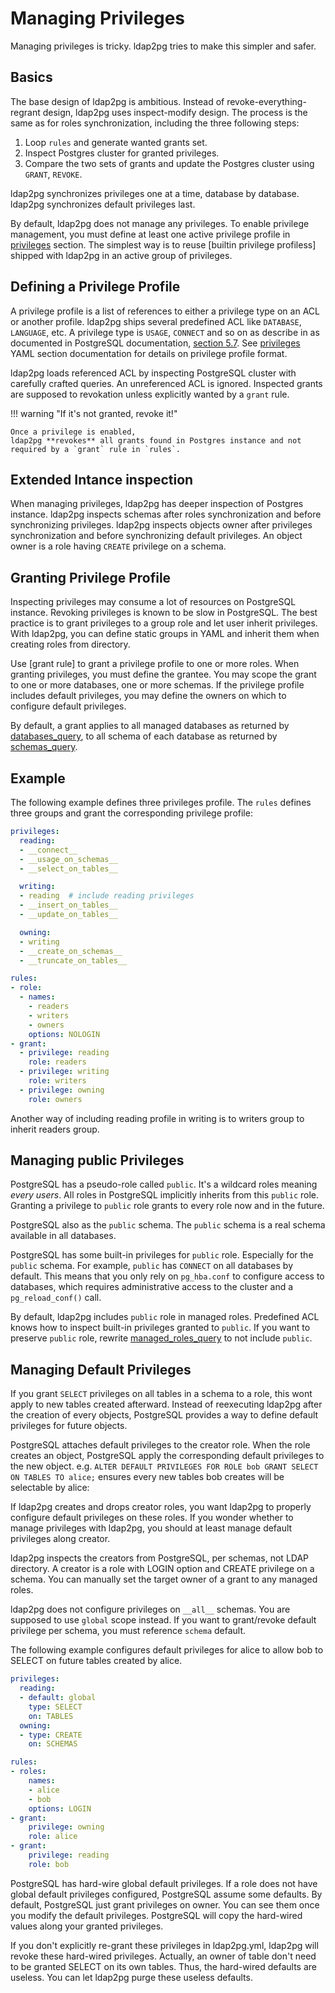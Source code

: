 <h1>Managing Privileges</h1>

Managing privileges is tricky.
ldap2pg tries to make this simpler and safer.


## Basics

The base design of ldap2pg is ambitious.
Instead of revoke-everything-regrant design,
ldap2pg uses inspect-modify design.
The process is the same as for roles synchronization, including the three following steps:

1. Loop `rules` and generate wanted grants set.
2. Inspect Postgres cluster for granted privileges.
3. Compare the two sets of grants and update the Postgres cluster using
   `GRANT`, `REVOKE`.

ldap2pg synchronizes privileges one at a time, database by database.
ldap2pg synchronizes default privileges last.

By default, ldap2pg does not manage any privileges.
To enable privilege management, you must define at least one active privilege profile in [privileges] section.
The simplest way is to reuse [builtin privilege profiless] shipped with ldap2pg in an active group of privileges.

[privileges]: config.md#privileges
[builtin privilege profiles]: builtins.md


## Defining a Privilege Profile

A privilege profile is a list of references to either a privilege type on an ACL or another profile.
ldap2pg ships several predefined ACL like `DATABASE`, `LANGUAGE`, etc.
A privilege type is `USAGE`, `CONNECT` and so on as describe in as documented in PostgreSQL documentation, [section 5.7].
See [privileges] YAML section documentation for details on privilege profile format.

[section 5.7]: https://www.postgresql.org/docs/current/ddl-priv.html
[privileges]: config.md#privileges

ldap2pg loads referenced ACL by inspecting PostgreSQL cluster with carefully crafted queries.
An unreferenced ACL is ignored.
Inspected grants are supposed to revokation unless explicitly wanted by a `grant` rule.

!!! warning "If it's not granted, revoke it!"

    Once a privilege is enabled,
    ldap2pg **revokes** all grants found in Postgres instance and not required by a `grant` rule in `rules`.


## Extended Intance inspection

When managing privileges, ldap2pg has deeper inspection of Postgres instance.
ldap2pg inspects schemas after roles synchronization and before synchronizing privileges.
ldap2pg inspects objects owner after privileges synchronization and before synchronizing default privileges.
An object owner is a role having `CREATE` privilege on a schema.


## Granting Privilege Profile

[grant rules]: config.md#rules-grant

Inspecting privileges may consume a lot of resources on PostgreSQL instance.
Revoking privileges is known to be slow in PostgreSQL.
The best practice is to grant privileges to a group role and let user inherit privileges.
With ldap2pg, you can define static groups in YAML and inherit them when creating roles from directory.

Use [grant rule] to grant a privilege profile to one or more roles.
When granting privileges, you must define the grantee.
You may scope the grant to one or more databases, one or more schemas.
If the privilege profile includes default privileges, you may define the owners on which to configure default privileges.

By default, a grant applies to all managed databases as returned by [databases\_query],
to all schema of each database as returned by [schemas\_query].

[databases\_query]: config.md#postgres-databases-query
[schemas\_query]: config.md#postgres-schemas-query

## Example

The following example defines three privileges profile.
The `rules` defines three groups and grant the corresponding privilege profile:

``` yaml
privileges:
  reading:
  - __connect__
  - __usage_on_schemas__
  - __select_on_tables__

  writing:
  - reading  # include reading privileges
  - __insert_on_tables__
  - __update_on_tables__

  owning:
  - writing
  - __create_on_schemas__
  - __truncate_on_tables__

rules:
- role:
  - names:
    - readers
    - writers
    - owners
    options: NOLOGIN
- grant:
  - privilege: reading
    role: readers
  - privilege: writing
    role: writers
  - privilege: owning
    role: owners
```

Another way of including reading profile in writing is to writers group to inherit readers group.


## Managing public Privileges

PostgreSQL has a pseudo-role called `public`.
It's a wildcard roles meaning *every users*.
All roles in PostgreSQL implicitly inherits from this `public` role.
Granting a privilege to `public` role grants to every role now and in the future.

PostgreSQL also as the `public` schema.
The `public` schema is a real schema available in all databases.

PostgreSQL has some built-in privileges for `public` role.
Especially for the `public` schema.
For example, `public` has `CONNECT` on all databases by default.
This means that you only rely on `pg_hba.conf` to configure access to databases,
which requires administrative access to the cluster and a `pg_reload_conf()` call.

By default, ldap2pg includes `public` role in managed roles.
Predefined ACL knows how to inspect built-in privileges granted to `public`.
If you want to preserve `public` role, rewrite [managed_roles_query] to not include `public`.

[managed_roles_query]: config.md#postgres-managed-roles-query


## Managing Default Privileges

If you grant `SELECT` privileges on all tables in a schema to a role, this wont apply to new tables created afterward.
Instead of reexecuting ldap2pg after the creation of every objects,
PostgreSQL provides a way to define default privileges for future objects.

PostgreSQL attaches default privileges to the creator role.
When the role creates an object, PostgreSQL apply the corresponding default privileges to the new object.
e.g. `ALTER DEFAULT PRIVILEGES FOR ROLE bob GRANT SELECT ON TABLES TO alice;`
ensures every new tables bob creates will be selectable by alice:

If ldap2pg creates and drops creator roles, you want ldap2pg to properly configure default privileges on these roles.
If you wonder whether to manage privileges with ldap2pg, you should at least manage default privileges along creator.

ldap2pg inspects the creators from PostgreSQL, per schemas, not LDAP directory.
A creator is a role with LOGIN option and CREATE privilege on a schema.
You can manually set the target owner of a grant to any managed roles.

ldap2pg does not configure privileges on `__all__` schemas.
You are supposed to use `global` scope instead.
If you want to grant/revoke default privilege per schema, you must reference `schema` default.

The following example configures default privileges for alice to allow bob to SELECT on future tables created by alice.


``` yaml
privileges:
  reading:
  - default: global
    type: SELECT
    on: TABLES
  owning:
  - type: CREATE
    on: SCHEMAS

rules:
- roles:
    names:
    - alice
    - bob
    options: LOGIN
- grant:
    privilege: owning
    role: alice
- grant:
    privilege: reading
    role: bob
```


PostgreSQL has hard-wire global default privileges.
If a role does not have global default privileges configured, PostgreSQL assume some defaults.
By default, PostgreSQL just grant privileges on owner.
You can see them once you modify the default privileges.
PostgreSQL will copy the hard-wired values along your granted privileges.

If you don't explicitly re-grant these privileges in ldap2pg.yml,
ldap2pg will revoke these hard-wired privileges.
Actually, an owner of table don't need to be granted SELECT on its own tables.
Thus, the hard-wired defaults are useless.
You can let ldap2pg purge these useless defaults.
